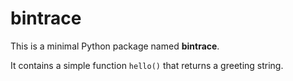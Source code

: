 # bintrace

This is a minimal Python package named **bintrace**. 

It contains a simple function `hello()` that returns a greeting string.
